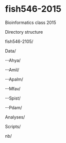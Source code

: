 fish546-2015
============

Bioinformatics class 2015

Directory structure

fish546-2105/

Data/

--Ahya/

--Amil/

--Apalm/

--Mfav/

--Spist/

--Pdam/

Analyses/

Scripts/

nb/
